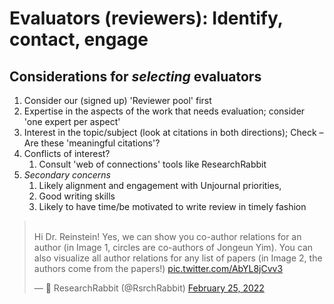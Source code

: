 # Evaluators (reviewers): Identify, contact, engage

## Considerations for _selecting_ evaluators

1. Consider our (signed up) 'Reviewer pool' first
2. Expertise in the aspects of the work that needs evaluation; consider 'one expert per aspect'
3. Interest in the topic/subject (look at citations in both directions); Check – Are these 'meaningful citations'?
4. Conflicts of interest?&#x20;
   1. Consult 'web of connections' tools like ResearchRabbit&#x20;
5. _Secondary concerns_&#x20;
   1. Likely alignment and engagement with Unjournal priorities,&#x20;
   2. Good writing skills
   3. Likely to have time/be motivated to write review in timely fashion



> \
> Hi Dr. Reinstein! Yes, we can show you co-author relations for an author (in Image 1, circles are co-authors of Jongeun Yim). You can also visualize all author relations for any list of papers (in Image 2, the authors come from the papers!) [pic.twitter.com/AbYL8jCvv3](https://t.co/AbYL8jCvv3)
>
> — 🐰 ResearchRabbit (@RsrchRabbit) [February 25, 2022](https://twitter.com/RsrchRabbit/status/1497005389799297026?ref\_src=twsrc%5Etfw)
